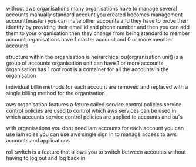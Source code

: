 without aws organisations many organisations have to manage several accounts manually 
standard account you created becomes management account(master) you can invite other accounts and they have to prove their identity by providing their email id and phone number and then you can add them to your organisation
then they change from being standard to member account
organisations have 1 master account and 0 or more member accounts

structure within the organisation is heirarchical
ou(orgranisation unit) is a group of accounts
organisation unit can have 1 or more accounts
organisation has 1 root
root is a container for all the accounts in the organisation

individual billin methods for each account are removed and replaced with a single billing method for the organisation

aws organisation features a feture called service control policies
service control policies are used to control which aws services can be used in which accounts
service control policies are applied to accounts and ou's

with organisations you dont need iam accounts for each account
you can use iam roles
you can use aws single sign in to manage access to aws accounts and applications

roll switch is a feature that allows you to switch between accounts without having to log out and log back in



